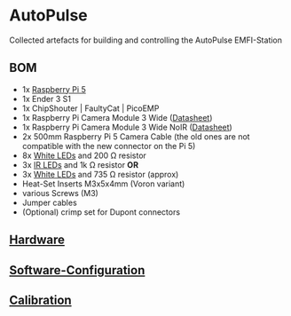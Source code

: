 # AutoPulse

Collected artefacts for building and controlling the AutoPulse EMFI-Station

## BOM

- 1x [Raspberry Pi 5](https://www.raspberrypi.com/products/raspberry-pi-5/)
- 1x Ender 3 S1
- 1x ChipShouter | FaultyCat | PicoEMP
- 1x Raspberry Pi Camera Module 3 Wide ([Datasheet](https://datasheets.raspberrypi.com/camera/camera-module-3-product-brief.pdf))
- 1x Raspberry Pi Camera Module 3 Wide NoIR ([Datasheet](https://datasheets.raspberrypi.com/camera/camera-module-3-product-brief.pdf))
- 2x 500mm Raspberry Pi 5 Camera Cable (the old ones are not compatible with the new connector on the Pi 5)
- 8x [White LEDs](https://www.reichelt.de/index.html?ACTION=7&LA=3&OPEN=0&INDEX=0&FILENAME=A500%2F504WC2E-W2-1PC-T.pdf) and 200 Ω resistor
- 3x [IR LEDs](https://www.mouser.com/datasheet/2/1094/MTE7110D4-1900929.pdf) and 1k Ω resistor **OR**
- 3x [White LEDs](https://www.reichelt.de/index.html?ACTION=7&LA=3&OPEN=0&INDEX=0&FILENAME=A500%2F504WC2E-W2-1PC-T.pdf) and 735 Ω resistor (approx)
- Heat-Set Inserts M3x5x4mm (Voron variant)
- various Screws (M3)
- Jumper cables
- (Optional) crimp set for Dupont connectors

## [Hardware](hardware/README.md)

## [Software-Configuration](configuration/README.md)

## [Calibration](calibration/README.md)
